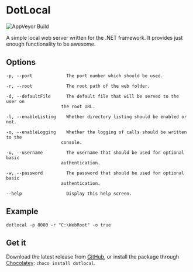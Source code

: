 # DotLocal

![AppVeyor Build](https://ci.appveyor.com/api/projects/status/1hpq56xg4xovwu9d)

A simple local web server written for the .NET framework. It provides just enough functionality to be awesome.

## Options

```
-p, --port             The port number which should be used.

-r, --root             The root path of the web folder.

-d, --defaultFile      The default file that will be served to the user on
					 the root URL.

-l, --enableListing    Whether directory listing should be enabled or not.

-o, --enableLogging    Whether the logging of calls should be written to the
					 console.

-u, --username         The username that should be used for optional basic
					 authentication.

-w, --password         The password that should be used for optional basic
					 authentication.

--help                 Display this help screen.
```

## Example

`dotlocal -p 8080 -r "C:\WebRoot" -o true`

## Get it

Download the latest release from [GitHub](https://github.com/dukeofharen/dotlocal/releases/latest), or install the package through [Chocolatey](https://chocolatey.org/): `choco install dotlocal`.